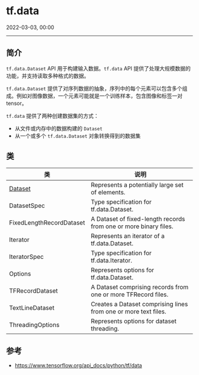 # tf.data

2022-03-03, 00:00
****

## 简介

`tf.data.Dataset` API 用于构建输入数据。`tf.data` API 提供了处理大规模数据的功能，并支持读取多种格式的数据。

`tf.data.Dataset` 提供了对序列数据的抽象，序列中的每个元素可以包含多个组成。例如对图像数据，一个元素可能就是一个训练样本，包含图像和标签一对 tensor。

`tf.data` 提供了两种创建数据集的方式：

- 从文件或内存中的数据构建的 `Dataset` 
- 从一个或多个 `tf.data.Dataset` 对象转换得到的数据集

## 类

|类|说明|
|---|---|
|[Dataset](framework/TensorFlow/tf/data/Dataset.md)|Represents a potentially large set of elements.|
|DatasetSpec|Type specification for tf.data.Dataset.|
|FixedLengthRecordDataset|A Dataset of fixed-length records from one or more binary files.|
|Iterator|Represents an iterator of a tf.data.Dataset.|
|IteratorSpec|Type specification for tf.data.Iterator.|
|Options|Represents options for tf.data.Dataset.|
|TFRecordDataset|A Dataset comprising records from one or more TFRecord files.|
|TextLineDataset|Creates a Dataset comprising lines from one or more text files.|
|ThreadingOptions|Represents options for dataset threading.|

## 参考

- https://www.tensorflow.org/api_docs/python/tf/data

